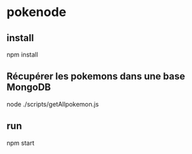 # pokenode

## install

  npm install

## Récupérer les pokemons dans une base MongoDB

  node ./scripts/getAllpokemon.js

## run

  npm start
